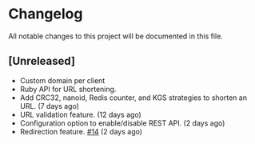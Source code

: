 # Changelog

All notable changes to this project will be documented in this file.

## [Unreleased]

- Custom domain per client
- Ruby API for URL shortening.
- Add CRC32, nanoid, Redis counter, and KGS strategies to shorten an URL. (7 days ago)
- URL validation feature. (12 days ago)
- Configuration option to enable/disable REST API. (2 days ago)
- Redirection feature. [#14](commit_link_here) (2 days ago)
